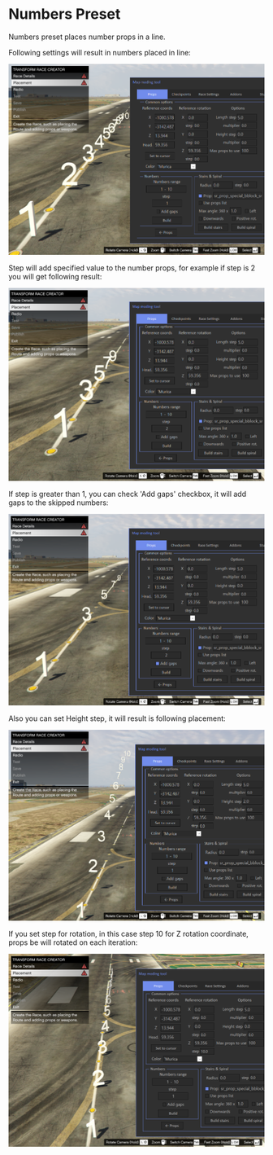 # Numbers Preset

Numbers preset places number props in a line.

Following settings will result in numbers placed in line:
 
![Img1](/assets/images/props/img09.png)

Step will add specified value to the number props, for example if step is 2 you will get following result:

![Img2](/assets/images/props/img10.png)

If step is greater than 1, you can check 'Add gaps' checkbox, it will add gaps to the skipped numbers:

![Img3](/assets/images/props/img11.png)

Also you can set Height step, it will result is following placement:

![Img4](/assets/images/props/img12.png)

If you set step for rotation, in this case step 10 for Z rotation coordinate, props be will rotated on each iteration:

![Img5](/assets/images/props/img13.png)